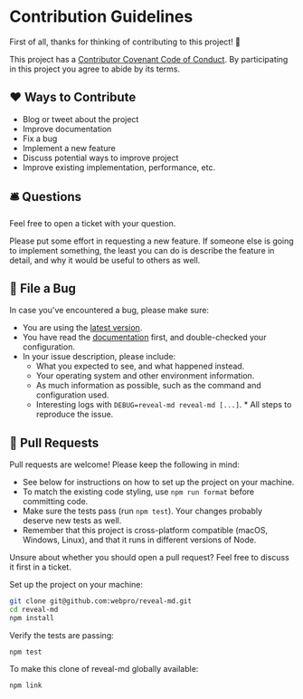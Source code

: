 # Contribution Guidelines

First of all, thanks for thinking of contributing to this project! 👏

This project has a [Contributor Covenant Code of Conduct](./CODE_OF_CONDUCT.md). By participating in this project you
agree to abide by its terms.

## ❤️ Ways to Contribute

- Blog or tweet about the project
- Improve documentation
- Fix a bug
- Implement a new feature
- Discuss potential ways to improve project
- Improve existing implementation, performance, etc.

## 🛎 Questions

Feel free to open a ticket with your question.

Please put some effort in requesting a new feature. If someone else is going to implement something, the least you can
do is describe the feature in detail, and why it would be useful to others as well.

## 🐛 File a Bug

In case you've encountered a bug, please make sure:

- You are using the [latest version](https://github.com/webpro/reveal-md/releases).
- You have read the [documentation](https://github.com/webpro/reveal-md/blob/main/README.md) first, and double-checked
  your configuration.
- In your issue description, please include:
  - What you expected to see, and what happened instead.
  - Your operating system and other environment information.
  - As much information as possible, such as the command and configuration used.
  - Interesting logs with `DEBUG=reveal-md reveal-md [...]`. \* All steps to reproduce the issue.

## 🎁 Pull Requests

Pull requests are welcome! Please keep the following in mind:

- See below for instructions on how to set up the project on your machine.
- To match the existing code styling, use `npm run format` before committing code.
- Make sure the tests pass (run `npm test`). Your changes probably deserve new tests as well.
- Remember that this project is cross-platform compatible (macOS, Windows, Linux), and that it runs in different
  versions of Node.

Unsure about whether you should open a pull request? Feel free to discuss it first in a ticket.

Set up the project on your machine:

```bash
git clone git@github.com:webpro/reveal-md.git
cd reveal-md
npm install
```

Verify the tests are passing:

```
npm test
```

To make this clone of reveal-md globally available:

```
npm link
```
